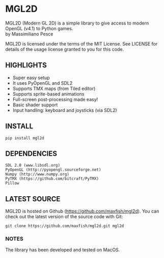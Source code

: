 # MGL2D

MGL2D (Modern GL 2D) is a simple library to give access to modern OpenGL (v4.1) to Python games.<br/>
by Massimiliano Pesce

MGL2D is licensed under the terms of the MIT License.
See LICENSE for details of the usage license granted to you for this code.


## HIGHLIGHTS

* Super easy setup
* It uses PyOpenGL and SDL2
* Supports TMX maps (from Tiled editor)
* Supports sprite-based animations
* Full-screen post-processing made easy!
* Basic shader support
* Input handling: keyboard and joysticks (via SDL2)

## INSTALL
`pip install mgl2d`

## DEPENDENCIES

```
SDL 2.0 (www.libsdl.org)
PyOpenGL (http://pyopengl.sourceforge.net)
Numpy (http://www.numpy.org)
PyTMX (https://github.com/bitcraft/PyTMX)
Pillow
```

## LATEST SOURCE

MGL2D is hosted on Github (https://github.com/maxfish/mgl2d). You can check out the latest version of the source code with Git:
```
git clone https://github.com/maxfish/mgl2d.git mgl2d
```


### NOTES

The library has been developed and tested on MacOS.
